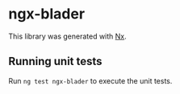 # ngx-blader

This library was generated with [Nx](https://nx.dev).

## Running unit tests

Run `ng test ngx-blader` to execute the unit tests.
